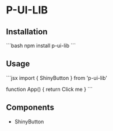 # P-UI-LIB

## Installation
\`\`\`bash
npm install p-ui-lib
\`\`\`

## Usage
\`\`\`jsx
import { ShinyButton } from 'p-ui-lib'

function App() {
  return <ShinyButton>Click me</ShinyButton>
}
\`\`\`

## Components
- ShinyButton